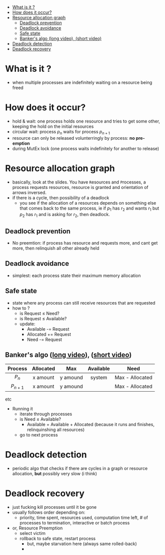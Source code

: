 - [What is it ?](#what-is-it-)
- [How does it occur?](#how-does-it-occur)
- [Resource allocation graph](#resource-allocation-graph)
  - [Deadlock prevention](#deadlock-prevention)
  - [Deadlock avoidance](#deadlock-avoidance)
  - [Safe state](#safe-state)
  - [Banker's algo (long video), (short video)](#bankers-algo-long-video-short-video)
- [Deadlock detection](#deadlock-detection)
- [Deadlock recovery](#deadlock-recovery)

# What is it ?
- when multiple processes are indefinitely waiting on a resource being freed

# How does it occur?
- hold & wait: one process holds one resource and tries to get some other, keeping the hold on the initial resources
- circular wait: process $p_{n}$ waits for process $p_{n+1}$ 
- resource can only be released volunterringly by process: **no pre-emption**
- during MutEx lock (one process waits indefinitely for another to release) 

# Resource allocation graph
- basically, look at the slides. You have `R`esources and `P`rocesses, a process requests resources, resource is granted and orientation of arrows inversed.
- if there is a cycle, then possibility of a deadlock
    - you see if the allocation of a resources depends on something else that comes back to the same process, ie if $p_{1}$ has $r_{2}$ and wants $r_{1}$ but $p_{2}$ has $r_{1}$ and is asking for $r_{2}$, then deadlock.

## Deadlock prevention
- No preemtion: if process has resource and requests more, and cant get more, then relinquish all other already held

## Deadlock avoidance
- simplest: each process state their maximum memory allocation 

## Safe state
- state where any process can still receive resources that are requested
- how to ?
  - is Request $\le$ Need?
  - is Request $\le$ Available?
  - update:
    - Available -= Request
    - Allocated += Request
    - Need -= Request
  
## Banker's algo ([long video](https://www.youtube.com/watch?v=-VoZvNvYt-A)), ([short video](https://www.youtube.com/watch?v=lMNrmDUJ3GY))

|  Process  | Allocated |   Max    | Available |      Need       |
| :-------: | :-------: | :------: | :-------: | :-------------: |
|  $P_{n}$  | x amount  | y amound |  system   | Max - Allocated |
| $P_{n+1}$ | x amount  | y amound |           | Max - Allocated |
etc

- Running it
    - iterate through processes
    - is Need $\le$ Available?
      - Available = Available + Allocated (because it runs and finishes, relinquinshing all resources)
    - go to next process
  
# Deadlock detection
- periodic algo that checks if there are cycles in a graph or resource allocation, **but** possibly very slow (i think)

# Deadlock recovery
- just fucking kill processes until it be gone
- usually follows order depending on:
  - priority, time spent, resources used, computation time left, # of processes to termination, interactive or batch process
- or, Resource Preemption
  - select victim
  - rollback to safe state, restart process
    - but, maybe starvation here (always same rolled-back)
    - 